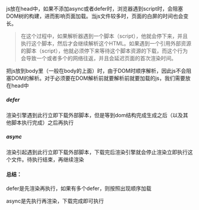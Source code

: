 js放在head中，如果不添加async或者defer时，浏览器遇到script时，会阻塞DOM树的构建，进而影响页面加载。当js文件较多时，页面的白屏的时间也会变长。

>在这个过程中，如果解析器遇到一个脚本（script），他就会停下来，并且执行这个脚本，然后才会继续解析这个HTML。如果遇到一个引用外部资源的脚本（script），他就必须停下来等待这个脚本资源的下载，而这个行为会导致一个或者多个的网络往返，并且会延迟页面的首次渲染时间。

把js放到body里（一般在body的上面）时，由于DOM时顺序解析，因此js不会阻塞DOM的解析。对于必须要在DOM解析前就要解析前就要加载的js，我们需要放在head中

##### defer

渲染引擎遇到此行立即下载外部脚本，但是等到dom结构完成生成之后（以及其他脚本执行完成）之后再执行

##### async

渲染引起遇到此行立即下载外部脚本，下载完后渲染引擎就会停止渲染立即执行这个文件。待执行结束，再继续渲染

#### 总结：

defer是先渲染再执行，如果有多个defer，则按照出现顺序加载

async是先执行再渲染，下载完成即可执行